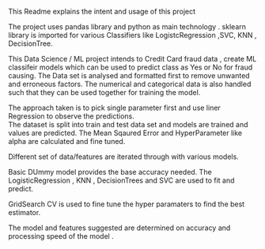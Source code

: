 This Readme explains the intent and usage of this project

The project uses pandas library and python as main technology . sklearn library is imported for various Classifiers like LogistcRegression ,SVC, KNN , DecisionTree.

This Data Science / ML project intends to Credit Card fraud data , create ML classifeir models which can be used to predict class as Yes or No for fraud causing. The Data set is analysed and formatted first to remove unwanted and erroneous factors. The numerical and categorical data is also handled such that they can be used together for training the model.

The approach taken is to pick single parameter first and use liner Regression to observe the predictions.  
The dataset is split into train and test data set and models are trained and values are predicted. The Mean Sqaured Error and HyperParameter like alpha are calculated and fine tuned.

Different set of data/features are iterated through with various models.
 
Basic DUmmy model provides the base accuracy needed.
The LogisticRegression , KNN , DecisionTrees and SVC are used to fit and predict.

GridSearch CV is used to fine tune the hyper paramaters to find the best estimator.

The model and features suggested are determined on accuracy and processing speed of the model .
